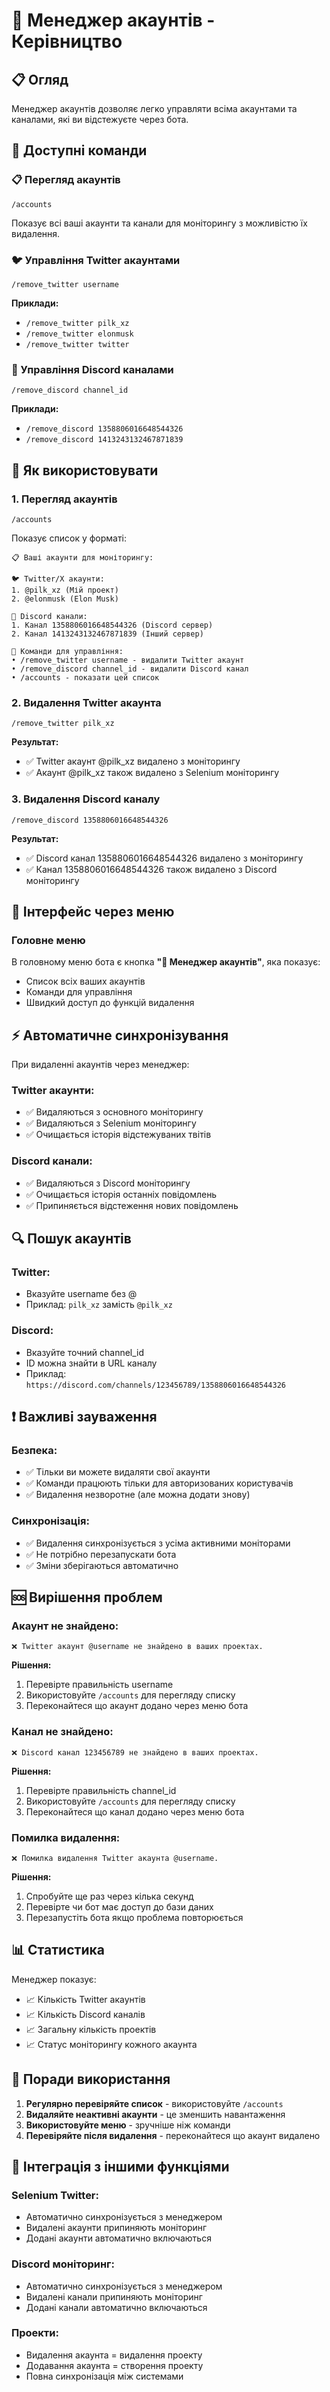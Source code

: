 # 🔧 Менеджер акаунтів - Керівництво

## 📋 Огляд

Менеджер акаунтів дозволяє легко управляти всіма акаунтами та каналами, які ви відстежуєте через бота.

## 🚀 Доступні команди

### 📋 Перегляд акаунтів

```
/accounts
```
Показує всі ваші акаунти та канали для моніторингу з можливістю їх видалення.

### 🐦 Управління Twitter акаунтами

```
/remove_twitter username
```

**Приклади:**
- `/remove_twitter pilk_xz`
- `/remove_twitter elonmusk`
- `/remove_twitter twitter`

### 💬 Управління Discord каналами

```
/remove_discord channel_id
```

**Приклади:**
- `/remove_discord 1358806016648544326`
- `/remove_discord 1413243132467871839`

## 🎯 Як використовувати

### 1. Перегляд акаунтів
```
/accounts
```

Показує список у форматі:
```
📋 Ваші акаунти для моніторингу:

🐦 Twitter/X акаунти:
1. @pilk_xz (Мій проект)
2. @elonmusk (Elon Musk)

💬 Discord канали:
1. Канал 1358806016648544326 (Discord сервер)
2. Канал 1413243132467871839 (Інший сервер)

🔧 Команди для управління:
• /remove_twitter username - видалити Twitter акаунт
• /remove_discord channel_id - видалити Discord канал
• /accounts - показати цей список
```

### 2. Видалення Twitter акаунта
```
/remove_twitter pilk_xz
```

**Результат:**
- ✅ Twitter акаунт @pilk_xz видалено з моніторингу
- ✅ Акаунт @pilk_xz також видалено з Selenium моніторингу

### 3. Видалення Discord каналу
```
/remove_discord 1358806016648544326
```

**Результат:**
- ✅ Discord канал 1358806016648544326 видалено з моніторингу
- ✅ Канал 1358806016648544326 також видалено з Discord моніторингу

## 🎨 Інтерфейс через меню

### Головне меню
В головному меню бота є кнопка **"🔧 Менеджер акаунтів"**, яка показує:
- Список всіх ваших акаунтів
- Команди для управління
- Швидкий доступ до функцій видалення

## ⚡ Автоматичне синхронізування

При видаленні акаунтів через менеджер:

### Twitter акаунти:
- ✅ Видаляються з основного моніторингу
- ✅ Видаляються з Selenium моніторингу
- ✅ Очищається історія відстежуваних твітів

### Discord канали:
- ✅ Видаляються з Discord моніторингу
- ✅ Очищається історія останніх повідомлень
- ✅ Припиняється відстеження нових повідомлень

## 🔍 Пошук акаунтів

### Twitter:
- Вказуйте username без @
- Приклад: `pilk_xz` замість `@pilk_xz`

### Discord:
- Вказуйте точний channel_id
- ID можна знайти в URL каналу
- Приклад: `https://discord.com/channels/123456789/1358806016648544326`

## ❗ Важливі зауваження

### Безпека:
- ✅ Тільки ви можете видаляти свої акаунти
- ✅ Команди працюють тільки для авторизованих користувачів
- ✅ Видалення незворотне (але можна додати знову)

### Синхронізація:
- ✅ Видалення синхронізується з усіма активними моніторами
- ✅ Не потрібно перезапускати бота
- ✅ Зміни зберігаються автоматично

## 🆘 Вирішення проблем

### Акаунт не знайдено:
```
❌ Twitter акаунт @username не знайдено в ваших проектах.
```

**Рішення:**
1. Перевірте правильність username
2. Використовуйте `/accounts` для перегляду списку
3. Переконайтеся що акаунт додано через меню бота

### Канал не знайдено:
```
❌ Discord канал 123456789 не знайдено в ваших проектах.
```

**Рішення:**
1. Перевірте правильність channel_id
2. Використовуйте `/accounts` для перегляду списку
3. Переконайтеся що канал додано через меню бота

### Помилка видалення:
```
❌ Помилка видалення Twitter акаунта @username.
```

**Рішення:**
1. Спробуйте ще раз через кілька секунд
2. Перевірте чи бот має доступ до бази даних
3. Перезапустіть бота якщо проблема повторюється

## 📊 Статистика

Менеджер показує:
- 📈 Кількість Twitter акаунтів
- 📈 Кількість Discord каналів
- 📈 Загальну кількість проектів
- 📈 Статус моніторингу кожного акаунта

## 🎯 Поради використання

1. **Регулярно перевіряйте список** - використовуйте `/accounts`
2. **Видаляйте неактивні акаунти** - це зменшить навантаження
3. **Використовуйте меню** - зручніше ніж команди
4. **Перевіряйте після видалення** - переконайтеся що акаунт видалено

## 🔄 Інтеграція з іншими функціями

### Selenium Twitter:
- Автоматично синхронізується з менеджером
- Видалені акаунти припиняють моніторинг
- Додані акаунти автоматично включаються

### Discord моніторинг:
- Автоматично синхронізується з менеджером
- Видалені канали припиняють моніторинг
- Додані канали автоматично включаються

### Проекти:
- Видалення акаунта = видалення проекту
- Додавання акаунта = створення проекту
- Повна синхронізація між системами